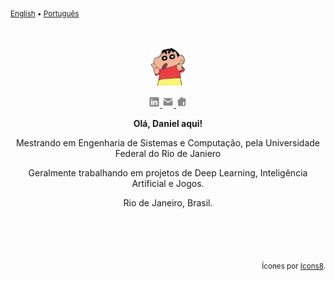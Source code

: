 <sub><a href="./README.md">English</a> • <a href="./README_pt_BR.md">Português</a></sub>
<div align="center">
  <br>
  <br>
  <a href="https://www.danields.me/pt_BR">
    <img height="60" src="./imgs/avatars/shinchan.png" />
  </a>
  <br>
  <p>
    <a href="https://www.linkedin.com/in/ddssantos/">
      <img width="18" src="./imgs/linkedin.svg" />
    </a>
    <a href="mailto:daniel@danields.me">
      <img width="18" src="./imgs/email.png" />
    </a>
    <a href="https://www.danields.me/pt_BR">
      <img width="18"src="./imgs/webpage.png" />
    </a>
  </p>
  <p><b>Olá, Daniel aqui!</b></p> 
  <p>Mestrando em Engenharia de Sistemas e Computação, pela Universidade Federal do Rio de Janiero</p>
  <p>Geralmente trabalhando em projetos de Deep Learning, Inteligência Artificial e Jogos.</p>
  <p>Rio de Janeiro, Brasil.</p>
</div>

<br>
<br>
<br>

<p align='right'><sub>Ícones por <a target="_blank" href="https://icons8.com.br">Icons8</a>.</sub></p>
